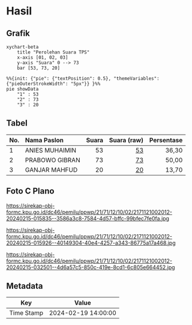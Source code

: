 # Hasil

## Grafik

```mermaid
xychart-beta
    title "Perolehan Suara TPS"
    x-axis [01, 02, 03]
    y-axis "Suara" 0 --> 73
    bar [53, 73, 20]
```

```mermaid
%%{init: {"pie": {"textPosition": 0.5}, "themeVariables": {"pieOuterStrokeWidth": "5px"}} }%%
pie showData
    "1" : 53
    "2" : 73
    "3" : 20
```

## Tabel

| No. | Nama Paslon    | Suara | Suara (raw) | Persentase |
|:--- |:-------------- | -----:| -----------:| ----------:|
| 1   | ANIES MUHAIMIN | 53    | [53][p-1]   | 36,30      |
| 2   | PRABOWO GIBRAN | 73    | [73][p-2]   | 50,00      |
| 3   | GANJAR MAHFUD  | 20    | [20][p-3]   | 13,70      |


[p-1]: https://github.com/gigit-pemilu/pemilu-2024-21-kepulauan-riau/blob/main/pilpres/hitung-suara/sub/21-kepulauan-riau/sub/71-kota-batam/sub/12-batu-aji/sub/1002-buliang/sub/012-tps/sub/paslon-1.txt
[p-2]: https://github.com/gigit-pemilu/pemilu-2024-21-kepulauan-riau/blob/main/pilpres/hitung-suara/sub/21-kepulauan-riau/sub/71-kota-batam/sub/12-batu-aji/sub/1002-buliang/sub/012-tps/sub/paslon-2.txt
[p-3]: https://github.com/gigit-pemilu/pemilu-2024-21-kepulauan-riau/blob/main/pilpres/hitung-suara/sub/21-kepulauan-riau/sub/71-kota-batam/sub/12-batu-aji/sub/1002-buliang/sub/012-tps/sub/paslon-3.txt

## Foto C Plano

https://sirekap-obj-formc.kpu.go.id/dc46/pemilu/ppwp/21/71/12/10/02/2171121002012-20240215-015835--3586a3c8-7584-4d57-bffc-99bfec7fe0fa.jpg

https://sirekap-obj-formc.kpu.go.id/dc46/pemilu/ppwp/21/71/12/10/02/2171121002012-20240215-015926--40149304-40e4-4257-a343-86775a17a468.jpg

https://sirekap-obj-formc.kpu.go.id/dc46/pemilu/ppwp/21/71/12/10/02/2171121002012-20240215-032501--4d6a57c5-850c-419e-8cd1-6c805e664452.jpg


## Metadata

| Key        | Value               |
| ---------- | ------------------- |
| Time Stamp | 2024-02-19 14:00:00 |




